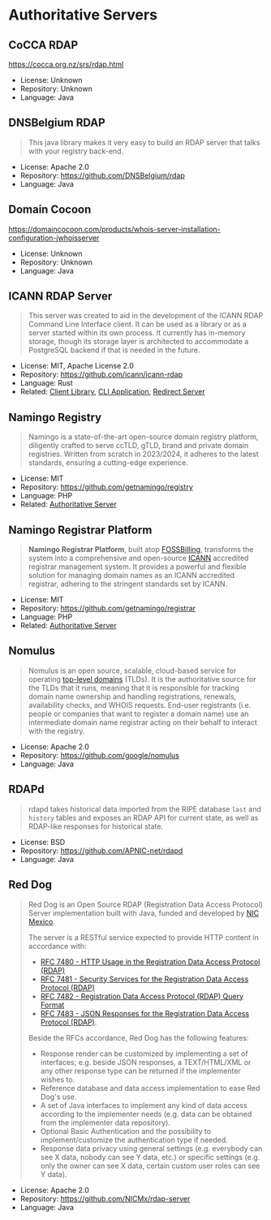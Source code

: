 # Authoritative Servers

## CoCCA RDAP

<https://cocca.org.nz/srs/rdap.html>

* License: Unknown
* Repository: Unknown
* Language: Java

## DNSBelgium RDAP

> This java library makes it very easy to build an RDAP server that talks with your registry back-end.

* License: Apache 2.0
* Repository: <https://github.com/DNSBelgium/rdap>
* Language: Java

## Domain Cocoon

<https://domaincocoon.com/products/whois-server-installation-configuration-jwhoisserver>

* License: Unknown
* Repository: Unknown
* Language: Java

## ICANN RDAP Server

> This server was created to aid in the development of the ICANN RDAP Command Line Interface client.
> It can be used as a library or as a server started within its own process. It currently has in-memory
> storage, though its storage layer is architected to accommodate a PostgreSQL backend if that is needed
> in the future.

* License: MIT, Apache License 2.0
* Repository: <https://github.com/icann/icann-rdap>
* Language: Rust
* Related: [Client Library](../client_implementations/libraries.md#icann-rdap-client-library), [CLI Application](../client_implementations/cli_applications.md#ican-rdap-cli), [Redirect Server](redirect.md#icann-rdap-server)

## Namingo Registry

> Namingo is a state-of-the-art open-source domain registry platform, diligently 
> crafted to serve ccTLD, gTLD, brand and private domain registries. Written 
> from scratch in 2023/2024, it adheres to the latest standards, ensuring a cutting-edge experience.

* License: MIT
* Repository: <https://github.com/getnamingo/registry>
* Language: PHP
* Related: [Authoritative Server](#namingo-registrar-platform)

## Namingo Registrar Platform

> **Namingo Registrar Platform**, built atop [FOSSBilling](https://fossbilling.org/), 
> transforms the system into a comprehensive and open-source [ICANN](https://icann.org/) 
> accredited registrar management system. It provides a powerful and flexible solution 
> for managing domain names as an ICANN accredited registrar, adhering to the stringent standards set by ICANN.

* License: MIT
* Repository: <https://github.com/getnamingo/registrar>
* Language: PHP
* Related: [Authoritative Server](#namingo-registry)


## Nomulus

> Nomulus is an open source, scalable, cloud-based service for operating
> [top-level domains](https://en.wikipedia.org/wiki/Top-level_domain) (TLDs). It
> is the authoritative source for the TLDs that it runs, meaning that it is
> responsible for tracking domain name ownership and handling registrations,
> renewals, availability checks, and WHOIS requests. End-user registrants (i.e.
> people or companies that want to register a domain name) use an intermediate
> domain name registrar acting on their behalf to interact with the registry.

* License: Apache 2.0
* Repository: <https://github.com/google/nomulus>
* Language: Java

## RDAPd

> rdapd takes historical data imported from the RIPE database `last` and
> `history` tables and exposes an RDAP API for current state, as well as
> RDAP-like responses for historical state.

* License: BSD
* Repository: <https://github.com/APNIC-net/rdapd>
* Language: Java

## Red Dog

> Red Dog is an Open Source RDAP (Registration Data Access Protocol) Server implementation built with Java, funded and developed by [NIC Mexico](http://www.nic.mx).
> 
> The server is a RESTful service expected to provide HTTP content in accordance with:
> - [RFC 7480 - HTTP Usage in the Registration Data Access Protocol (RDAP)](https://tools.ietf.org/html/rfc7480)
> - [RFC 7481 - Security Services for the Registration Data Access Protocol (RDAP)](https://tools.ietf.org/html/rfc7481)
> - [RFC 7482 - Registration Data Access Protocol (RDAP) Query Format](https://tools.ietf.org/html/rfc7482)
> - [RFC 7483 - JSON Responses for the Registration Data Access Protocol (RDAP)](https://tools.ietf.org/html/rfc7483).
> 
> Beside the RFCs accordance, Red Dog has the following features:
> - Response render can be customized by implementing a set of interfaces; e.g. beside JSON responses, a TEXT/HTML/XML or any other response type can be returned if the implementer wishes to.
> - Reference database and data access implementation to ease Red Dog's use.
> - A set of Java interfaces to implement any kind of data access according to the implementer needs (e.g. data can be obtained from the implementer data repository).
> - Optional Basic Authentication and the possibility to implement/customize the authentication type if needed.
> - Response data privacy using general settings (e.g. everybody can see X data, nobody can see Y data, etc.) or specific settings (e.g. only the owner can see X data, certain custom user roles can see Y data).

* License: Apache 2.0
* Repository: <https://github.com/NICMx/rdap-server>
* Language: Java
